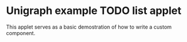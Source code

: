 # Unigraph example TODO list applet

This applet serves as a basic demostration of how to write a custom component.